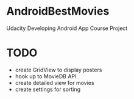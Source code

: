 # AndroidBestMovies

Udacity Developing Android App Course Project

# TODO

* create GridView to display posters
* hook up to MovieDB API
* create detailed view for movies
* create settings for sorting
